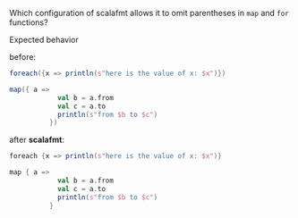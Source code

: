 Which configuration of scalafmt allows it to omit parentheses in `map` and `for` functions?

Expected behavior

before:
```scala
foreach({x => println(s"here is the value of x: $x")})

map({ a =>
            val b = a.from
            val c = a.to
            println(s"from $b to $c")
          })
```

after **scalafmt**:

```scala
foreach {x => println(s"here is the value of x: $x")}

map { a =>
            val b = a.from
            val c = a.to
            println(s"from $b to $c")
          }
```
